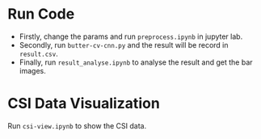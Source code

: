 # Run Code
* Firstly, change the params and run ```preprocess.ipynb``` in jupyter lab.
* Secondly, run ```butter-cv-cnn.py``` and the result will be record in ```result.csv```.
* Finally, run ```result_analyse.ipynb``` to analyse the result and get the bar images.

# CSI Data Visualization
Run ```csi-view.ipynb``` to show the CSI data.

